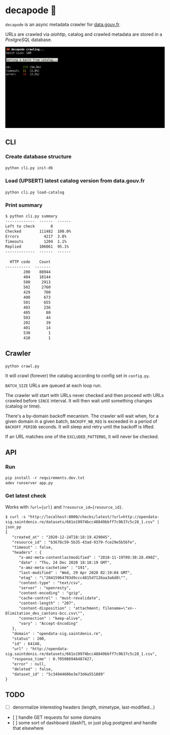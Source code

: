 # decapode 🦀

`decapode` is an async metadata crawler for [data.gouv.fr](https://www.data.gouv.fr).

URLs are crawled via _aiohttp_, catalog and crawled metadata are stored in a _PostgreSQL_ database.

![](docs/screenshot.png)

## CLI

### Create database structure

`python cli.py init-db`

### Load (UPSERT) latest catalog version from data.gouv.fr

`python cli.py load-catalog`

### Print summary

```
$ python cli.py summary
-------------  ------  ------
Left to check       0
Checked        111482  100.0%
Errors           4217  3.8%
Timeouts         1204  1.1%
Replied        106061  95.1%
-------------  ------  ------

  HTTP code    Count
-----------  -------
        200    88944
        404    10144
        500     2913
        502     2760
        429      700
        400      673
        501      655
        403      236
        405       80
        503       44
        202       39
        401       14
        530        1
        410        1
```

## Crawler

`python crawl.py`

It will crawl (forever) the catalog according to config set in `config.py`.

`BATCH_SIZE` URLs are queued at each loop run.

The crawler will start with URLs never checked and then proceed with URLs crawled before `SINCE` interval. It will then wait until something changes (catalog or time).

There's a by-domain backoff mecanism. The crawler will wait when, for a given domain in a given batch, `BACKOFF_NB_REQ` is exceeded in a period of `BACKOFF_PERIOD` seconds. It will sleep and retry until the backoff is lifted.

If an URL matches one of the `EXCLUDED_PATTERNS`, it will never be checked.

## API

### Run

```
pip install -r requirements.dev.txt
adev runserver app.py
```

### Get latest check

Works with `?url={url}` and `?resource_id={resource_id}`.

```
$ curl -s "http://localhost:8000/checks/latest/?url=http://opendata-sig.saintdenis.re/datasets/661e19974bcc48849bbff7c9637c5c28_1.csv" | json_pp
{
   "created_at" : "2020-12-24T18:18:19.429045",
   "resource_id" : "b3678c59-5b35-43ad-9379-fce29e5b56fe",
   "timeout" : false,
   "headers" : {
      "x-amz-meta-contentlastmodified" : "2018-11-19T09:38:28.490Z",
      "date" : "Thu, 24 Dec 2020 18:18:19 GMT",
      "x-amz-meta-cachetime" : "191",
      "last-modified" : "Wed, 29 Apr 2020 02:19:04 GMT",
      "etag" : "\"20415964703d9ccc4815d7126aa3a6d8\"",
      "content-type" : "text/csv",
      "server" : "openresty",
      "content-encoding" : "gzip",
      "cache-control" : "must-revalidate",
      "content-length" : "207",
      "content-disposition" : "attachment; filename=\"xn--Dlimitation_des_cantons-bcc.csv\"",
      "connection" : "keep-alive",
      "vary" : "Accept-Encoding"
   },
   "domain" : "opendata-sig.saintdenis.re",
   "status" : 200,
   "id" : 64148,
   "url" : "http://opendata-sig.saintdenis.re/datasets/661e19974bcc48849bbff7c9637c5c28_1.csv",
   "response_time" : 0.705086946487427,
   "error" : null,
   "deleted" : false,
   "dataset_id" : "5c34944606e3e73d4a551889"
}
```

## TODO

- [ ] denormalize interesting headers (length, mimetype, last-modified...)
- [ ] handle GET requests for some domains
- [ ] some sort of dashboard (dash?), or just plug postgrest and handle that elsewhere
